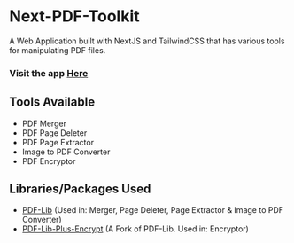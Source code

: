 # Next-PDF-Toolkit

A Web Application built with NextJS and TailwindCSS that has various tools for manipulating PDF files.

### Visit the app [Here](https://next-pdftoolkit.subhamk.com)

## Tools Available

- PDF Merger
- PDF Page Deleter
- PDF Page Extractor
- Image to PDF Converter
- PDF Encryptor

## Libraries/Packages Used

- [PDF-Lib](https://www.npmjs.com/package/pdf-lib) (Used in: Merger, Page Deleter, Page Extractor & Image to PDF Converter)
- [PDF-Lib-Plus-Encrypt](https://www.npmjs.com/package/pdf-lib-plus-encrypt) (A Fork of PDF-Lib. Used in: Encryptor)
